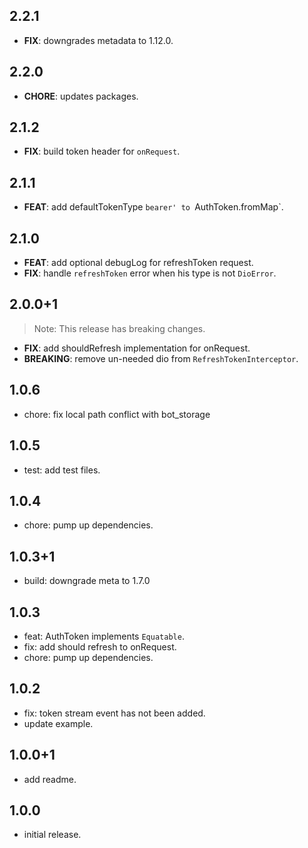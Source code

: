 ## 2.2.1

- **FIX**: downgrades metadata to 1.12.0.

## 2.2.0

- **CHORE**: updates packages.

## 2.1.2

- **FIX**: build token header for `onRequest`.

## 2.1.1

- **FEAT**: add defaultTokenType `bearer' to `AuthToken.fromMap`.

## 2.1.0

- **FEAT**: add optional debugLog for refreshToken request.
- **FIX**: handle `refreshToken` error when his type is not `DioError`.

## 2.0.0+1

> Note: This release has breaking changes.

- **FIX**: add shouldRefresh implementation for onRequest.
- **BREAKING**: remove un-needed dio from `RefreshTokenInterceptor`.

## 1.0.6

* chore: fix local path conflict with bot_storage

## 1.0.5

* test: add test files.

## 1.0.4

* chore: pump up dependencies.

## 1.0.3+1

* build: downgrade meta to 1.7.0

## 1.0.3

* feat: AuthToken implements `Equatable`.
* fix: add should refresh to onRequest.
* chore: pump up dependencies.

## 1.0.2

* fix: token stream event has not been added.
* update example.

## 1.0.0+1

* add readme.

## 1.0.0

* initial release.
